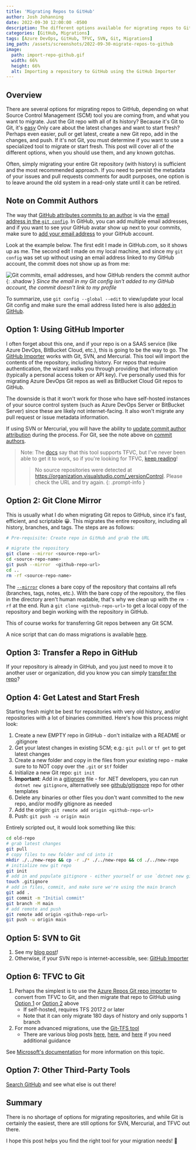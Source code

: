 ```yaml
---
title: 'Migrating Repos to GitHub'
author: Josh Johanning
date: 2022-09-30 12:00:00 -0500
description: The different options available for migrating repos to GitHub or any other Git provider
categories: [GitHub, Migrations]
tags: [Azure DevOps, GitHub, TFVC, SVN, Git, Migrations]
img_path: /assets/screenshots/2022-09-30-migrate-repos-to-github
image:
  path: import-repo-github.gif
  width: 66%
  height: 66%
  alt: Importing a repository to GitHub using the GitHub Importer
---
```


## Overview

There are several options for migrating repos to GitHub, depending on what Source Control Management (SCM) tool you are coming from, and what you want to migrate. Just the Git repo with all of its history? Because it's Git to Git, it's [easy](#option-2-git-clone-mirror) Only care about the latest changes and want to start fresh? Perhaps even easier, pull or get latest, create a new Git repo, add in the changes, and push. If it's not Git, you must determine if you want to use a specialized tool to migrate or start fresh. This post will cover all of the different options, when you should use them, and any known gotchas.

Often, simply migrating your entire Git repository (with history) is sufficient and the most recommended approach. If you need to persist the metadata of your issues and pull requests comments for audit purposes, one option is to leave around the old system in a read-only state until it can be retired.

## Note on Commit Authors

The way that [GitHub attributes commits to an author](https://docs.github.com/en/account-and-profile/setting-up-and-managing-your-personal-account-on-github/managing-email-preferences/setting-your-commit-email-address#about-commit-email-addresses) is via the [email address in the `git config`](https://docs.github.com/en/account-and-profile/setting-up-and-managing-your-personal-account-on-github/managing-email-preferences/setting-your-commit-email-address#setting-your-commit-email-address-in-git). In GitHub, you can add multiple email addresses, and if you want to see your GitHub avatar show up next to your commits, make sure to [add your email address](https://docs.github.com/en/account-and-profile/setting-up-and-managing-your-personal-account-on-github/managing-email-preferences/setting-your-commit-email-address#setting-your-commit-email-address-on-github) to your GitHub account.

Look at the example below. The first edit I made in GitHub.com, so it shows up as me. The second edit I made on my local machine, and since my `git config` was set up without using an email address linked to my GitHub account, the commit does not show up as from me:

![Git commits, email addresses, and how GitHub renders the commit author](git-config.png){: .shadow }
_Since the email in my Git config isn't added to my GitHub account, the commit doesn't link to my profile_

To summarize, use `git config --global --edit` to view/update your local Git config and make sure the email address listed here is also [added in GitHub](https://github.com/settings/emails).

## Option 1: Using GitHub Importer

I often forget about this one, and if your repo is on a SAAS service (like Azure DevOps, BitBucket Cloud, etc.), this is going to be the way to go. The [GitHub Importer](https://docs.github.com/en/get-started/importing-your-projects-to-github/importing-source-code-to-github/about-github-importer) works with Git, SVN, and Mercurial. This tool will import the contents of the repository, including history. For repos that require authentication, the wizard walks you through providing that information (typically a personal access token or API key). I've personally used this for migrating Azure DevOps Git repos as well as BitBucket Cloud Git repos to GitHub. 

The downside is that it won't work for those who have self-hosted instances of your source control system (such as Azure DevOps Server or BitBucket Server) since these are likely not internet-facing. It also won't migrate any pull request or issue metadata information.

If using SVN or Mercurial, you will have the ability to [update commit author attribution](https://docs.github.com/en/get-started/importing-your-projects-to-github/importing-source-code-to-github/updating-commit-author-attribution-with-github-importer) during the process. For Git, see the note above on [commit authors](#note-on-commit-authors).

> Note: The [docs](https://docs.github.com/en/get-started/importing-your-projects-to-github/importing-source-code-to-github/about-github-importer) say that this tool supports TFVC, but I've never been able to get it to work, so if you're looking for TFVC, [keep reading](#option-6-tfvc-to-git)!
> 
> > No source repositories were detected at https://organization.visualstudio.com/_versionControl. Please check the URL and try again.
{: .prompt-info }

## Option 2: Git Clone Mirror

This is usually what I do when migrating Git repos to GitHub, since it's fast, efficient, and scriptable 😀. This migrates the entire repository, including all history, branches, and tags. The steps are as follows:

```bash
# Pre-requisite: Create repo in GitHub and grab the URL

# migrate the repository
git clone --mirror <source-repo-url>
cd <source-repo-name>
git push --mirror  <github-repo-url>
cd ..
rm -rf <source-repo-name>
```

The [`--mirror`](https://www.git-scm.com/docs/git-clone#Documentation/git-clone.txt---mirror) clones a bare copy of the repository that contains all refs (branches, tags, notes, etc.). With the bare copy of the repository, the files in the directory aren't human readable, that's why we clean up with the `rm -rf` at the end. Run a `git clone <github-repo-url>` to get a local copy of the repository and begin working with the repository in GitHub.

This of course works for transferring Git repos between any Git SCM.

A nice script that can do mass migrations is available [here](https://gist.github.com/dbirks/ed249df1912ec11214327a06e24d816c).

## Option 3: Transfer a Repo in GitHub

If your repository is already in GitHub, and you just need to move it to another user or organization, did you know you can simply [transfer the repo](https://docs.github.com/en/repositories/creating-and-managing-repositories/transferring-a-repository#transferring-a-repository-owned-by-your-personal-account)?

## Option 4: Get Latest and Start Fresh

Starting fresh might be best for repositories with very old history, and/or repositories with a lot of binaries committed. Here's how this process might look:

1. Create a new EMPTY repo in GitHub - don't initialize with a README or .gitignore
2. Get your latest changes in existing SCM; e.g.: `git pull` or `tf get` to get latest changes
3. Create a new folder and copy in the files from your existing repo - make sure to to NOT copy over the `.git` or `$tf` folder
4. Initialize a new Git repo: `git init`
5. **Important**: Add in a [gitignore](https://git-scm.com/docs/gitignore) file - for .NET developers, you can run `dotnet new gitignore`, alternatively see [github/gitignore](https://github.com/github/gitignore) repo for other templates
6. Delete any binaries or other files you don't want committed to the new repo, and/or modify gitignore as needed
7. Add the origin: `git remote add origin <github-repo-url>`
8. Push: `git push -u origin main`

Entirely scripted out, it would look something like this:

```bash
cd old-repo
# grab latest changes
git pull
# copy files to new folder and cd into it
mkdir ./../new-repo && cp -r ./* ./../new-repo && cd ./../new-repo
# initialize new git repo
git init
# add in and populate gitignore - either yourself or use `dotnet new gitignore`
touch .gitignore
# add in files, commit, and make sure we're using the main branch
git add .
git commit -m "Initial commit"
git branch -M main
# add remote and push
git remote add origin <github-repo-url>
git push -u origin main
```

## Option 5: SVN to Git

1. See my [blog post](https://josh-ops.com/posts/migrate-svn-to-git/)! 
2. Otherwise, if your SVN repo is internet-accessible, see: [GitHub Importer](#option-1-using-github-importer)

## Option 6: TFVC to Git

1. Perhaps the simplest is to use the [Azure Repos Git repo importer](https://learn.microsoft.com/en-us/azure/devops/repos/git/import-from-TFVC?view=azure-devops) to convert from TFVC to Git, and then migrate that repo to GitHub using [Option 1](#option-1-using-github-importer) or [Option 2](#option-2-git-clone-mirror) above
    - If self-hosted, requires TFS 2017.2 or later
    - Note that it can only migrate 180 days of history and only supports 1 branch 
2. For more advanced migrations, use the [Git-TFS tool](https://github.com/git-tfs/git-tfs)
    - There are various blog posts [here](https://gist.github.com/AAugustine/268f7eed2043de24526b9254a0881579), [here](https://medium.com/sestek/how-to-migrate-projects-from-tfs-to-git-ff23d6b0c910), and [here](https://gitstack.com/how-to-migrate-from-tfs-to-git/) if you need additional guidance

See [Microsoft's documentation](https://learn.microsoft.com/en-us/devops/develop/git/migrate-from-tfvc-to-git) for more information on this topic.

## Option 7: Other Third-Party Tools

[Search GitHub](https://github.com/search?q=git+migrate+repo+&type=repositories) and see what else is out there! 

## Summary

There is no shortage of options for migrating repositories, and while Git is certainly the easiest, there are still options for SVN, Mercurial, and TFVC out there. 

I hope this post helps you find the right tool for your migration needs! 🥳
